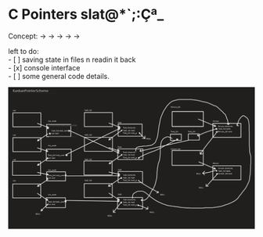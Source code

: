 # C Pointers slat@*`;:Çª_

Concept: -> -> -> -> ->

left to do:<br/>
	- [ ] saving state in files n readin it back<br/>
	- [x] console interface<br/>
	- [ ] some general code details.<br/>

![birch](./assets/scheme.png)
